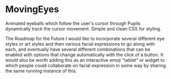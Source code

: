 # MovingEyes
Animated eyeballs which follow the user's cursor through
Pupils dynamically track the cursor movement.
Simple and clean CSS for styling.

The Roadmap for the Future
I would like to incorporate several different eye styles or art styles and then various facial expressions to go along with each, and eventually have several different combinations that can be enabled with options that change automatically with the click of a button. It would also be worth adding this as an interactive emoji "tablet" or widget to which people could collaborate on facial expression in some way by sharing the same running instance of this. 
